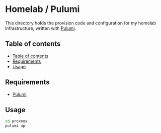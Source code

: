 # Homelab / Pulumi

This directory holds the provision code and configuration for my homelab infrastructure, written with [Pulumi](https://www.pulumi.com/).

## Table of contents

- [Table of contents](#table-of-contents)
- [Requirements](#requirements)
- [Usage](#usage)

## Requirements

- [Pulumi](https://www.pulumi.com/docs/get-started/install/)

## Usage

```bash
cd proxmox
pulumi up
```